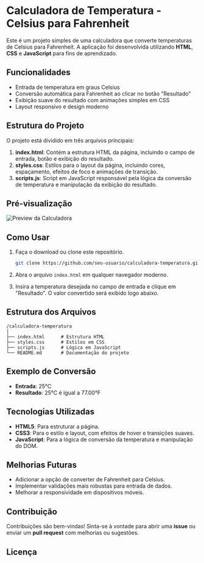 # Calculadora de Temperatura - Celsius para Fahrenheit

Este é um projeto simples de uma calculadora que converte temperaturas de Celsius para Fahrenheit. A aplicação foi desenvolvida utilizando **HTML**, **CSS** e **JavaScript** para fins de aprendizado.

## Funcionalidades

- Entrada de temperatura em graus Celsius
- Conversão automática para Fahrenheit ao clicar no botão "Resultado"
- Exibição suave do resultado com animações simples em CSS
- Layout responsivo e design moderno

## Estrutura do Projeto

O projeto está dividido em três arquivos principais:

1. **index.html**: Contém a estrutura HTML da página, incluindo o campo de entrada, botão e exibição do resultado.
2. **styles.css**: Estilos para o layout da página, incluindo cores, espaçamento, efeitos de foco e animações de transição.
3. **scripts.js**: Script em JavaScript responsável pela lógica da conversão de temperatura e manipulação da exibição do resultado.

## Pré-visualização

![Preview da Calculadora](screenshot.png)

## Como Usar

1. Faça o download ou clone este repositório.
   ```bash
   git clone https://github.com/seu-usuario/calculadora-temperatura.git
   ```
   
2. Abra o arquivo `index.html` em qualquer navegador moderno.

3. Insira a temperatura desejada no campo de entrada e clique em "Resultado". O valor convertido será exibido logo abaixo.

## Estrutura dos Arquivos

```
/calculadora-temperatura
│
├── index.html      # Estrutura HTML
├── styles.css      # Estilos em CSS
├── scripts.js      # Lógica em JavaScript
└── README.md       # Documentação do projeto
```

## Exemplo de Conversão

- **Entrada**: 25°C
- **Resultado**: 25°C é igual a 77.00°F

## Tecnologias Utilizadas

- **HTML5**: Para estruturar a página.
- **CSS3**: Para o estilo e layout, com efeitos de hover e transições suaves.
- **JavaScript**: Para a lógica de conversão da temperatura e manipulação do DOM.

## Melhorias Futuras

- Adicionar a opção de converter de Fahrenheit para Celsius.
- Implementar validações mais robustas para entrada de dados.
- Melhorar a responsividade em dispositivos móveis.

## Contribuição

Contribuições são bem-vindas! Sinta-se à vontade para abrir uma **issue** ou enviar um **pull request** com melhorias ou sugestões.

## Licença



